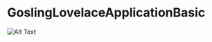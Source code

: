 # GoslingLovelaceApplicationBasic
![Alt Text](https://github.com/PengfeiMiao/GoslingLovelaceApplicationBasic/part1_demo.gif)
